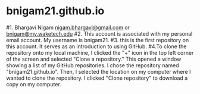 # bnigam21.github.io
#1.	Bhargavi Nigam nigam.bhargavi@gmail.com or bnigam@my.waketech.edu
#2.	This account is associated with my personal email account. My username is bnigam21.
#3.	this is the first repository on this account. It serves as an introduction to using GitHub.
#4.To clone the repository onto my local machine, I clicked the "+" icon in the top left corner of the screen and selected "Clone a repository." This opened a window showing a list of my GitHub repositories. I chose the repository named "bnigam21.github.io". Then, I selected the location on my computer where I wanted to clone the repository. I clicked "Clone repository" to download a copy on my computer.
